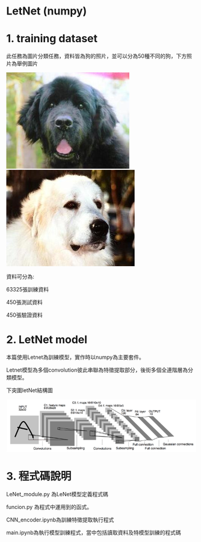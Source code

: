 # LetNet (numpy)

# 1.  training dataset

此任務為圖片分類任務，資料皆為狗的照片，並可以分為50種不同的狗，下方照片為舉例圖片

![n02111277_160](https://github.com/ss9636970/KAZE-perception_learning/blob/main/readme/n02111277_160.JPEG)![n02111277_160](https://github.com/ss9636970/KAZE-perception_learning/blob/main/readme/n02111500_113.jpg)



資料可分為:

63325張訓練資料

450張測試資料

450張驗證資料



# 2. LetNet model
本篇使用Letnet為訓練模型，實作時以numpy為主要套件。

Letnet模型為多個convolution彼此串聯為特徵提取部分，後街多個全連階層為分類模型。

下突圍letNet結構圖

![LetNet](https://github.com/ss9636970/numpy-LeNet/blob/main/readme/letnet.png)



# 3. 程式碼說明

LeNet_module.py 為LeNet模型定義程式碼

funcion.py 為程式中運用到的函式。

CNN_encoder.ipynb為訓練特徵提取執行程式

main.ipynb為執行模型訓練程式，當中包括讀取資料及特模型訓練的程式碼





